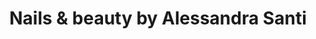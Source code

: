 ---
title: "Nails & beauty by Alessandra Santi"
url: /madrid/nails-y-beauty-by-alessandra-santi/
shop: cosméticos
---